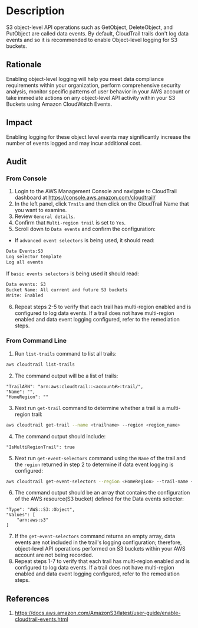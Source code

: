 # Description

S3 object-level API operations such as GetObject, DeleteObject, and PutObject are called data events. By default, CloudTrail trails don't log data events and so it is recommended to enable Object-level logging for S3 buckets.

## Rationale

Enabling object-level logging will help you meet data compliance requirements within your organization, perform comprehensive security analysis, monitor specific patterns of user behavior in your AWS account or take immediate actions on any object-level API activity within your S3 Buckets using Amazon CloudWatch Events.

## Impact

Enabling logging for these object level events may significantly increase the number of events logged and may incur additional cost.

## Audit

### From Console

1. Login to the AWS Management Console and navigate to CloudTrail dashboard at <https://console.aws.amazon.com/cloudtrail/>
2. In the left panel, click `Trails` and then click on the CloudTrail Name that you want to examine.
3. Review `General details`.
4. Confirm that `Multi-region trail` is set to `Yes`.
5. Scroll down to `Data events` and confirm the configuration:

- If `advanced event selectors` is being used, it should read:

```txt
Data Events:S3 
Log selector template 
Log all events
```

If `basic events selectors` is being used it should read:

```txt
Data events: S3 
Bucket Name: All current and future S3 buckets 
Write: Enabled
```

6. Repeat steps 2-5 to verify that each trail has multi-region enabled and is
configured to log data events. If a trail does not have multi-region enabled and
data event logging configured, refer to the remediation steps.

### From Command Line

1. Run `list-trails` command to list all trails:

```sh
aws cloudtrail list-trails
```

2. The command output will be a list of trails:

```
"TrailARN": "arn:aws:cloudtrail::<account#>:trail/", 
"Name": "", 
"HomeRegion": ""
```

3. Next run `get-trail` command to determine whether a trail is a multi-region trail:

```sh
aws cloudtrail get-trail --name <trailname> --region <region_name>
```

4. The command output should include:

```
"IsMultiRegionTrail": true
```

5. Next run `get-event-selectors` command using the `Name` of the trail and the `region` returned in step 2 to determine if data event logging is configured:

```sh
aws cloudtrail get-event-selectors --region <HomeRegion> --trail-name <trailname> --query EventSelectors[*].DataResources[]
```

6. The command output should be an array that contains the configuration of the AWS resource(S3 bucket) defined for the Data events selector:

```
"Type": "AWS::S3::Object", 
"Values": [ 
    "arn:aws:s3"
]
```

7. If the `get-event-selectors` command returns an empty array, data events are
not included in the trail's logging configuration; therefore, object-level API
operations performed on S3 buckets within your AWS account are not being
recorded.
8. Repeat steps 1-7 to verify that each trail has multi-region enabled and is
configured to log data events. If a trail does not have multi-region enabled and
data event logging configured, refer to the remediation steps.

## References

1. <https://docs.aws.amazon.com/AmazonS3/latest/user-guide/enable-cloudtrail-events.html>
